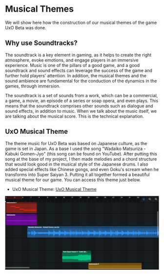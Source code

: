 # Musical Themes
We will show here how the construction of our musical themes of the game UxO Beta was done.

## Why use Soundtracks?
The soundtrack is a key element in gaming, as it helps to create the right atmosphere, evoke emotions, and engage players in an immersive experience. Music is one of the pillars of a good game, and a good soundtrack and sound effects can leverage the success of the game and further hold players' attention. In addition, the musical themes and the sound ambience are fundamental for the conduction of the dynamics in the games, through immersion.

The soundtrack is a set of sounds from a work, which can be a commercial, a game, a movie, an episode of a series or soap opera, and even plays. This means that the soundtrack comprises other sounds such as dialogue and sound effects, in addition to music. When we talk about the music itself, we are talking about the musical score. This is the technical explanation. 

## UxO Musical Theme

The theme music for UxO Beta was based on Japanese culture, as the game is set in Japan. As a base I used the song "Wadaiko Matsuriza - Kabuki Gomen-Jyo" (this song can be found on YouTube). After putting this song at the base of my project, I then made melodies and a chord structure that would look good in the musical style of the Japanese drums. I also added special effects like Chinese gongs, and even Goku's scream when he transforms into Super Saiyan 3. Putting it all together formed a beautiful musical theme for our game. You can access this theme just below.

- UxO Musical Theme: [UxO Musical Theme](musical_themes/UxO_Musical_Theme.wav)

<div align="center"> 
  <img src="image_musical/musical_theme_uxo.png" alt="BandLab Musical Theme">
</div>
